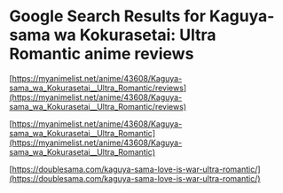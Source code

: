 # Google Search Results for Kaguya-sama wa Kokurasetai: Ultra Romantic anime reviews
[https://myanimelist.net/anime/43608/Kaguya-sama_wa_Kokurasetai__Ultra_Romantic/reviews](https://myanimelist.net/anime/43608/Kaguya-sama_wa_Kokurasetai__Ultra_Romantic/reviews)

[https://myanimelist.net/anime/43608/Kaguya-sama_wa_Kokurasetai__Ultra_Romantic](https://myanimelist.net/anime/43608/Kaguya-sama_wa_Kokurasetai__Ultra_Romantic)

[https://doublesama.com/kaguya-sama-love-is-war-ultra-romantic/](https://doublesama.com/kaguya-sama-love-is-war-ultra-romantic/)

